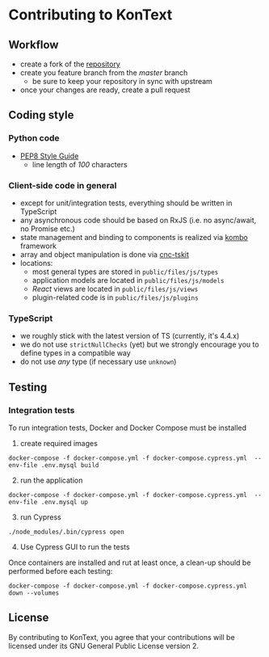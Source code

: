 # Contributing to KonText


## Workflow

* create a fork of the [repository](https://github.com/czcorpus/kontext)
* create you feature branch from the *master* branch
  * be sure to keep your repository in sync with upstream
* once your changes are ready, create a pull request

## Coding style


### Python code

* [PEP8 Style Guide](https://www.python.org/dev/peps/pep-0008/)
  * line length of *100* characters

### Client-side code in general

* except for unit/integration tests, everything should be written in TypeScript
* any asynchronous code should be based on RxJS (i.e. no async/await, no Promise etc.)
* state management and binding to components is realized via [kombo](https://github.com/tomachalek/kombo) framework
* array and object manipulation is done via [cnc-tskit](https://github.com/czcorpus/cnc-tskit)
* locations:
  * most general types are stored in `public/files/js/types`
  * application models are located in `public/files/js/models`
  * *React* views are located in `public/files/js/views`
  * plugin-related code is in `public/files/js/plugins`


### TypeScript

* we roughly stick with the latest version of TS (currently, it's 4.4.x)
* we do not use `strictNullChecks` (yet) but we strongly encourage you to define types in a compatible way
* do not use *any* type (if necessary use `unknown`)


## Testing

### Integration tests

To run integration tests, Docker and Docker Compose must be installed

1) create required images

```
docker-compose -f docker-compose.yml -f docker-compose.cypress.yml  --env-file .env.mysql build
```

2) run the application

```
docker-compose -f docker-compose.yml -f docker-compose.cypress.yml  --env-file .env.mysql up
```

3) run Cypress

```
./node_modules/.bin/cypress open
```

4) Use Cypress GUI to run the tests


Once containers are installed and rut at least once, a clean-up should be performed before each testing:

```
docker-compose -f docker-compose.yml -f docker-compose.cypress.yml  down --volumes
```


## License

By contributing to KonText, you agree that your contributions will be licensed under its 
GNU General Public License version 2.
